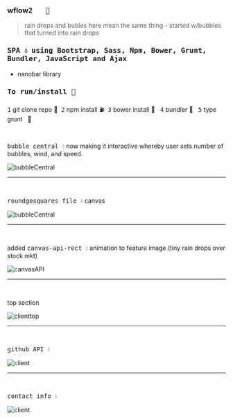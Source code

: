 ### wflow<kbd>2 &nbsp; :rocket:</kbd>

> rain drops and bubles here mean the same thing - started w/bubbles that turned into rain drops

### <kbd>SPA :droplet:<kbd> using **Bootstrap**, **Sass**, **Npm**, **Bower**, **Grunt**, **Bundler**, **JavaScript** and **Ajax**
  - nanobar library
  
  ### <kbd>To run/install :key:</kbd>
  <kbd>1</kbd> git clone repo :moyai:&nbsp;
  <kbd>2</kbd> npm install :fuelpump:&nbsp;
  <kbd>3</kbd> bower install :izakaya_lantern: &nbsp;
  <kbd>4</kbd> bundler :construction:&nbsp;&nbsp;
  <kbd>5</kbd> type grunt  &nbsp;&nbsp;:checkered_flag:
  
  
  
  

  
  <br />
  
   <kbd>bubble central :droplet:</kbd> now making it interactive whereby user sets number of bubbles, wind, and speed.
   
   
  ![bubbleCentral](imgsr/bubbleCentral.png)
  
  
  
  
  
  <hr />
  
  <br />
  
   <kbd>roundgosquares file :droplet:</kbd> canvas
   
   
  ![bubbleCentral](imgsr/canvasgoround.png)
  
  
  
  
  
  
  
  
  
  
  
  <hr />
  
  <br />
  
  added <kbd>canvas-api-rect :droplet:</kbd> animation to feature image (tiny rain drops over stock mkt)
  
  
  ![canvasAPI](imgsr/canvasApi.png)
  
  
  
  
  
   <hr />
  
  <br />
  
  top section
  
  ![clienttop](imgsr/clientop.png)

  
  
  
  
  <hr />
  
  <br />

  <kbd>github API :droplet:</kbd>
  
  ![client](imgsr/client.png)
  
  
  <hr />
  
  <br />
  
  <kbd>contact info :droplet:</kbd>
  
  ![client](imgsr/clientbottom.png)





  

  



 







